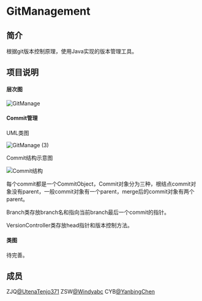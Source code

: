 # GitManagement
## 简介
根据git版本控制原理，使用Java实现的版本管理工具。
## 项目说明
#### 层次图

![GitManage](https://raw.githubusercontent.com/UtenaTenjo371/GitManagement/zjq/3-Task3-Commit/Docs/Img/GitManage.png)

#### Commit管理

UML类图

![GitManage (3)](https://raw.githubusercontent.com/UtenaTenjo371/GitManagement/zjq/3-Task3-Commit/Docs/Img/GitManage%20(3).png)

Commit结构示意图

![Commit结构](https://raw.githubusercontent.com/UtenaTenjo371/GitManagement/zjq/3-Task3-Commit/Docs/Img/GitManage%20(5).png)

每个commit都是一个CommitObject，Commit对象分为三种，根结点commit对象没有parent，一般commit对象有一个parent，merge后的commit对象有两个parent。

Branch类存放branch名和指向当前branch最后一个commit的指针。

VersionController类存放head指针和版本控制方法。

#### 类图

待完善。

## 成员
ZJQ[@UtenaTenjo371](https://github.com/UtenaTenjo371)  ZSW[@Windyabc](https://github.com/Windyabc)  CYB[@YanbingChen](https://github.com/YanbingChen)

